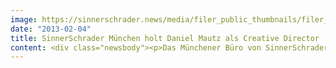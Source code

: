```yaml
---
image: https://sinnerschrader.news/media/filer_public_thumbnails/filer_public/27/74/27742ab7-8f61-44b7-a671-e0ee0f06909a/varfoldersdjk8pxf42x64d8fxslz8jcc8fc0000gnttmprn6j0c__480x288_q85_crop_subsampling-2_upscale.jpg
date: "2013-02-04"
title: SinnerSchrader München holt Daniel Mautz als Creative Director
content: <div class="newsbody"><p>Das Münchener Büro von SinnerSchrader kann mit Daniel Mautz einen erfahrenen Neuzugang vermelden. Daniel Mautz war in den letzten Jahren als freiberuflicher Creative Director und strategischer Berater tätig. Zuvor verantwortete er bei der Münchner Plan.Net Campaign die Kreation - zunächst als Executive Creative Director und später als Geschäftsleiter. Bisherige Stationen waren u.a. Jung von Matt, Pilot, Kolle Rebbe und Interone.</p><p>“Wir freuen uns mit Daniel einen extrem vielseitigen Kollegen für die Führung unseres UX- und Design-Teams in München gefunden zu haben” so Philipp Schäfer, Kreativchef des Münchner SinnerSchrader-Büros. Für die Lufthansa, Deutsche Bahn, Sprite, Actimel, BMW oder MINI verantwortete Daniel Mautz digitale Plattformen und umfangreiche integrierte Kampagnen.</p><p>Damit wächst die erst 2012 gegründete SinnerSchrader-Dependance in München auf 12 feste Mitarbeiter. "Wir haben in den letzten Monaten ein schlagkräftiges, interdisziplinäres Team aufgebaut, mit dem wir noch viel vorhaben”, so Sascha Echt, Executive Director München. “Besonders schön ist es, dass wir einen ehemaligen Hamburger SinnerSchrader-Kollegen zurückgewinnen konnten”. Daniel Mautz war bereits zu Beginn seiner beruflichen Laufbahn bei SinnerSchrader in Hamburg angestellt.</p><p>In München deckt das Team aus den Bereichen Beratung, Technik und Kreation die gesamte Bandbreite der SinnerSchrader-Leistungen ab. Durch das Münchener Büro intensiviert SinnerSchrader auch die Betreuung seines Großkunden Allianz. Mittelfristig soll das Team auf über 30 Mitarbeiter wachsen. Alle offenen Stellen unter <a href="http&#58;//sinnerschrader.com/karriere">http&#58;//sinnerschrader.com/karriere</a>. </p><p><strong>Über SinnerSchrader<br/></strong>SinnerSchrader gehört zu den führenden Digitalagenturen in Europa. SinnerSchrader entwickelt interaktive Strategien, Plattformen und Applikationen, die radikale Beziehungen zwischen Konsumenten und Marken schaffen. In der SinnerSchrader-Gruppe arbeiten mehr als 400 Mitarbeiter an den Standorten Hamburg, Frankfurt am Main, München, Berlin, Prag und Hannover für Kunden wie Allianz, comdirect bank, Holy Fashion Group, REWE, simyo, ŠKODA, Tchibo und TUI. SinnerSchrader wurde 1996 gegründet und ist seit 1999 börsennotiert.</p></div>
---
```

